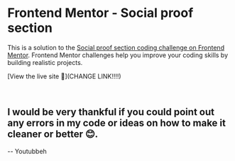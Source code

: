 # Frontend Mentor - Social proof section

This is a solution to the [Social proof section coding challenge on Frontend Mentor](https://www.frontendmentor.io/challenges/social-proof-section-6e0qTv_bA). Frontend Mentor challenges help you improve your coding skills by building realistic projects. 

[View the live site 🔗](CHANGE LINK!!!!)

<br>

## I would be very thankful if you could point out any errors in my code or ideas on how to make it cleaner or better 😊.

-- Youtubbeh